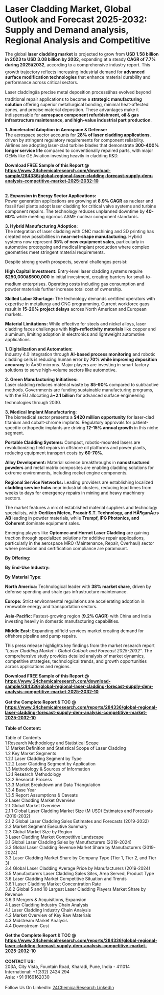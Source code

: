 <h1>Laser Cladding Market, Global Outlook and Forecast 2025-2032: Supply and Demand analysis, Regional Analysis and Competitive</h1><p>The global <strong>laser cladding market</strong> is projected to grow from <strong>USD 1.58 billion in 2023 to USD 3.08 billion by 2032</strong>, expanding at a steady <strong>CAGR of 7.7% during 2025â2032</strong>, according to a comprehensive industry report. This growth trajectory reflects increasing industrial demand for <strong>advanced surface modification technologies</strong> that enhance material durability and performance across critical sectors.</p><p>Laser claddingâa precise metal deposition processâhas evolved beyond traditional repair applications to become a <strong>strategic manufacturing solution</strong> offering superior metallurgical bonding, minimal heat-affected zones, and precise material deposition. These advantages make it indispensable for <strong>aerospace component refurbishment, oil &amp; gas infrastructure maintenance, and high-value industrial part production</strong>.</p><p><strong>1. Accelerated Adoption in Aerospace &amp; Defense:</strong><br>
The aerospace sector accounts for <strong>28% of laser cladding applications</strong>, driven by stringent regulatory requirements for component reliability. Airlines are adopting laser-clad turbine blades that demonstrate <strong>300-400% longer service life</strong> compared to conventionally repaired parts, with major OEMs like GE Aviation investing heavily in cladding R&amp;D.</p><div><b>Download FREE Sample of this Report @ 
            <a href="https://www.24chemicalresearch.com/download-sample/284336/global-regional-laser-cladding-forecast-supply-dem-analysis-competitive-market-2025-2032-10">
            https://www.24chemicalresearch.com/download-sample/284336/global-regional-laser-cladding-forecast-supply-dem-analysis-competitive-market-2025-2032-10</a></b></div><br><p><strong>2. Expansion in Energy Sector Applications:</strong><br>
Power generation applications are growing at <strong>8.9% CAGR</strong> as nuclear and fossil fuel plants adopt laser cladding for critical valve systems and turbine component repairs. The technology reduces unplanned downtime by <strong>40-60%</strong> while meeting rigorous ASME nuclear component standards.</p><p><strong>3. Hybrid Manufacturing Adoption:</strong><br>
The integration of laser cladding with CNC machining and 3D printing has created new possibilities in <strong>near-net-shape manufacturing</strong>. Hybrid systems now represent <strong>35% of new equipment sales</strong>, particularly in automotive prototyping and medical implant production where complex geometries meet stringent material requirements.</p><p>Despite strong growth prospects, several challenges persist:</p><p><strong>High Capital Investment:</strong> Entry-level laser cladding systems require <strong>$250,000â$500,000</strong> in initial investment, creating barriers for small-to-medium enterprises. Operating costs including gas consumption and powder materials further increase total cost of ownership.</p><p><strong>Skilled Labor Shortage:</strong> The technology demands certified operators with expertise in metallurgy and CNC programming. Current workforce gaps result in <strong>15-20% project delays</strong> across North American and European markets.</p><p><strong>Material Limitations:</strong> While effective for steels and nickel alloys, laser cladding faces challenges with <strong>high-reflectivity materials</strong> like copper and aluminum, limiting adoption in electronics and lightweight automotive applications.</p><p><strong>1. Digitalization and Automation:</strong><br>
Industry 4.0 integration through <strong>AI-based process monitoring</strong> and robotic cladding cells is reducing human error by <strong>70% while improving deposition accuracy</strong> to Â±50 microns. Major players are investing in smart factory solutions to serve high-volume sectors like automotive.</p><p><strong>2. Green Manufacturing Initiatives:</strong><br>
Laser cladding reduces material waste by <strong>85-90%</strong> compared to subtractive methods. Governments are funding sustainable manufacturing programs, with the EU allocating <strong>â¬2.1 billion</strong> for advanced surface engineering technologies through 2030.</p><p><strong>3. Medical Implant Manufacturing:</strong><br>
The biomedical sector presents a <strong>$420 million opportunity</strong> for laser-clad titanium and cobalt-chrome implants. Regulatory approvals for patient-specific orthopedic implants are driving <strong>12-15% annual growth</strong> in this niche segment.</p><p><strong>Portable Cladding Systems:</strong> Compact, robotic-mounted lasers are revolutionizing field repairs in offshore oil platforms and power plants, reducing equipment transport costs by <strong>60-70%</strong>.</p><p><strong>Alloy Development:</strong> Material science breakthroughs in <strong>nanostructured powders</strong> and metal matrix composites are enabling cladding solutions for extreme environments, including rocket engine components.</p><p><strong>Regional Service Networks:</strong> Leading providers are establishing localized <strong>cladding service hubs</strong> near industrial clusters, reducing lead times from weeks to days for emergency repairs in mining and heavy machinery sectors.</p><p>The market features a mix of established material suppliers and technology specialists, with <strong>Oerlikon Metco, Praxair S.T. Technology, and HÃ¶ganÃ¤s AB</strong> leading in powder materials, while <strong>Trumpf, IPG Photonics, and Coherent</strong> dominate equipment sales.</p><p>Emerging players like <strong>Optomec and Hornet Laser Cladding</strong> are gaining traction through specialized solutions for additive repair applications, particularly in the aerospace MRO (Maintenance, Repair, Overhaul) sector where precision and certification compliance are paramount.</p><p><strong>By Offering:</strong></p><p><strong>By End-Use Industry:</strong></p><p><strong>By Material Type:</strong></p><p><strong>North America:</strong> Technological leader with <strong>38% market share</strong>, driven by defense spending and shale gas infrastructure maintenance.</p><p><strong>Europe:</strong> Strict environmental regulations are accelerating adoption in renewable energy and transportation sectors.</p><p><strong>Asia-Pacific:</strong> Fastest-growing region (<strong>9.2% CAGR</strong>) with China and India investing heavily in domestic manufacturing capabilities.</p><p><strong>Middle East:</strong> Expanding oilfield services market creating demand for offshore pipeline and pump repairs.</p><p>This press release highlights key findings from the market research report <em>"Laser Cladding Market - Global Outlook and Forecast 2025-2032"</em>. The comprehensive study provides detailed analysis of market dynamics, competitive strategies, technological trends, and growth opportunities across applications and regions.</p><div><b>Download FREE Sample of this Report @ 
            <a href="https://www.24chemicalresearch.com/download-sample/284336/global-regional-laser-cladding-forecast-supply-dem-analysis-competitive-market-2025-2032-10">
            https://www.24chemicalresearch.com/download-sample/284336/global-regional-laser-cladding-forecast-supply-dem-analysis-competitive-market-2025-2032-10</a></b></div><br><div><b>Get the Complete Report & TOC @ 
            <a href="https://www.24chemicalresearch.com/reports/284336/global-regional-laser-cladding-forecast-supply-dem-analysis-competitive-market-2025-2032-10">
            https://www.24chemicalresearch.com/reports/284336/global-regional-laser-cladding-forecast-supply-dem-analysis-competitive-market-2025-2032-10</a></b></div><br>
            <b>Table of Content:</b><p>Table of Contents<br />
1 Research Methodology and Statistical Scope<br />
1.1 Market Definition and Statistical Scope of Laser Cladding<br />
1.2 Key Market Segments<br />
1.2.1 Laser Cladding Segment by Type<br />
1.2.2 Laser Cladding Segment by Application<br />
1.3 Methodology & Sources of Information<br />
1.3.1 Research Methodology<br />
1.3.2 Research Process<br />
1.3.3 Market Breakdown and Data Triangulation<br />
1.3.4 Base Year<br />
1.3.5 Report Assumptions & Caveats<br />
2 Laser Cladding Market Overview<br />
2.1 Global Market Overview<br />
2.1.1 Global Laser Cladding Market Size (M USD) Estimates and Forecasts (2019-2032)<br />
2.1.2 Global Laser Cladding Sales Estimates and Forecasts (2019-2032)<br />
2.2 Market Segment Executive Summary<br />
2.3 Global Market Size by Region<br />
3 Laser Cladding Market Competitive Landscape<br />
3.1 Global Laser Cladding Sales by Manufacturers (2019-2024)<br />
3.2 Global Laser Cladding Revenue Market Share by Manufacturers (2019-2024)<br />
3.3 Laser Cladding Market Share by Company Type (Tier 1, Tier 2, and Tier 3)<br />
3.4 Global Laser Cladding Average Price by Manufacturers (2019-2024)<br />
3.5 Manufacturers Laser Cladding Sales Sites, Area Served, Product Type<br />
3.6 Laser Cladding Market Competitive Situation and Trends<br />
3.6.1 Laser Cladding Market Concentration Rate<br />
3.6.2 Global 5 and 10 Largest Laser Cladding Players Market Share by Revenue<br />
3.6.3 Mergers & Acquisitions, Expansion<br />
4 Laser Cladding Industry Chain Analysis<br />
4.1 Laser Cladding Industry Chain Analysis<br />
4.2 Market Overview of Key Raw Materials<br />
4.3 Midstream Market Analysis<br />
4.4 Downstream Cust</p><div><b>Get the Complete Report & TOC @ 
            <a href="https://www.24chemicalresearch.com/reports/284336/global-regional-laser-cladding-forecast-supply-dem-analysis-competitive-market-2025-2032-10">
            https://www.24chemicalresearch.com/reports/284336/global-regional-laser-cladding-forecast-supply-dem-analysis-competitive-market-2025-2032-10</a></b></div><br><b>CONTACT US:</b><br>
            203A, City Vista, Fountain Road, Kharadi, Pune, India - 411014<br>
            International: +1(332) 2424 294<br>
            Asia: +91 9169162030 <br><br>
            Follow Us On LinkedIn: <a href="https://www.linkedin.com/company/24chemicalresearch/">24ChemicalResearch LinkedIn</a>